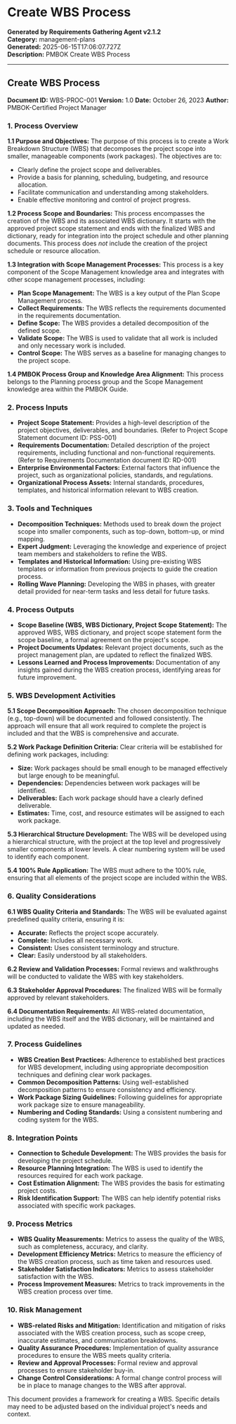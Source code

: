 # Create WBS Process

**Generated by Requirements Gathering Agent v2.1.2**  
**Category:** management-plans  
**Generated:** 2025-06-15T17:06:07.727Z  
**Description:** PMBOK Create WBS Process

---

## Create WBS Process

**Document ID:** WBS-PROC-001
**Version:** 1.0
**Date:** October 26, 2023
**Author:** PMBOK-Certified Project Manager


### 1. Process Overview

**1.1 Purpose and Objectives:** The purpose of this process is to create a Work Breakdown Structure (WBS) that decomposes the project scope into smaller, manageable components (work packages).  The objectives are to:

* Clearly define the project scope and deliverables.
* Provide a basis for planning, scheduling, budgeting, and resource allocation.
* Facilitate communication and understanding among stakeholders.
* Enable effective monitoring and control of project progress.

**1.2 Process Scope and Boundaries:** This process encompasses the creation of the WBS and its associated WBS dictionary. It starts with the approved project scope statement and ends with the finalized WBS and dictionary, ready for integration into the project schedule and other planning documents.  This process does *not* include the creation of the project schedule or resource allocation.

**1.3 Integration with Scope Management Processes:** This process is a key component of the Scope Management knowledge area and integrates with other scope management processes, including:

* **Plan Scope Management:** The WBS is a key output of the Plan Scope Management process.
* **Collect Requirements:** The WBS reflects the requirements documented in the requirements documentation.
* **Define Scope:** The WBS provides a detailed decomposition of the defined scope.
* **Validate Scope:** The WBS is used to validate that all work is included and only necessary work is included.
* **Control Scope:** The WBS serves as a baseline for managing changes to the project scope.

**1.4 PMBOK Process Group and Knowledge Area Alignment:** This process belongs to the Planning process group and the Scope Management knowledge area within the PMBOK Guide.


### 2. Process Inputs

* **Project Scope Statement:**  Provides a high-level description of the project objectives, deliverables, and boundaries.  (Refer to Project Scope Statement document ID: PSS-001)
* **Requirements Documentation:** Detailed description of the project requirements, including functional and non-functional requirements. (Refer to Requirements Documentation document ID: RD-001)
* **Enterprise Environmental Factors:** External factors that influence the project, such as organizational policies, standards, and regulations.
* **Organizational Process Assets:** Internal standards, procedures, templates, and historical information relevant to WBS creation.


### 3. Tools and Techniques

* **Decomposition Techniques:**  Methods used to break down the project scope into smaller components, such as top-down, bottom-up, or mind mapping.
* **Expert Judgment:**  Leveraging the knowledge and experience of project team members and stakeholders to refine the WBS.
* **Templates and Historical Information:** Using pre-existing WBS templates or information from previous projects to guide the creation process.
* **Rolling Wave Planning:**  Developing the WBS in phases, with greater detail provided for near-term tasks and less detail for future tasks.


### 4. Process Outputs

* **Scope Baseline (WBS, WBS Dictionary, Project Scope Statement):** The approved WBS, WBS dictionary, and project scope statement form the scope baseline, a formal agreement on the project's scope.
* **Project Documents Updates:**  Relevant project documents, such as the project management plan, are updated to reflect the finalized WBS.
* **Lessons Learned and Process Improvements:**  Documentation of any insights gained during the WBS creation process, identifying areas for future improvement.


### 5. WBS Development Activities

**5.1 Scope Decomposition Approach:** The chosen decomposition technique (e.g., top-down) will be documented and followed consistently.  The approach will ensure that all work required to complete the project is included and that the WBS is comprehensive and accurate.

**5.2 Work Package Definition Criteria:**  Clear criteria will be established for defining work packages, including:

* **Size:** Work packages should be small enough to be managed effectively but large enough to be meaningful.
* **Dependencies:**  Dependencies between work packages will be identified.
* **Deliverables:**  Each work package should have a clearly defined deliverable.
* **Estimates:**  Time, cost, and resource estimates will be assigned to each work package.

**5.3 Hierarchical Structure Development:**  The WBS will be developed using a hierarchical structure, with the project at the top level and progressively smaller components at lower levels.  A clear numbering system will be used to identify each component.

**5.4 100% Rule Application:**  The WBS must adhere to the 100% rule, ensuring that all elements of the project scope are included within the WBS.


### 6. Quality Considerations

**6.1 WBS Quality Criteria and Standards:**  The WBS will be evaluated against predefined quality criteria, ensuring it is:

* **Accurate:**  Reflects the project scope accurately.
* **Complete:**  Includes all necessary work.
* **Consistent:**  Uses consistent terminology and structure.
* **Clear:**  Easily understood by all stakeholders.

**6.2 Review and Validation Processes:**  Formal reviews and walkthroughs will be conducted to validate the WBS with key stakeholders.

**6.3 Stakeholder Approval Procedures:**  The finalized WBS will be formally approved by relevant stakeholders.

**6.4 Documentation Requirements:**  All WBS-related documentation, including the WBS itself and the WBS dictionary, will be maintained and updated as needed.


### 7. Process Guidelines

* **WBS Creation Best Practices:**  Adherence to established best practices for WBS development, including using appropriate decomposition techniques and defining clear work packages.
* **Common Decomposition Patterns:**  Using well-established decomposition patterns to ensure consistency and efficiency.
* **Work Package Sizing Guidelines:**  Following guidelines for appropriate work package size to ensure manageability.
* **Numbering and Coding Standards:**  Using a consistent numbering and coding system for the WBS.


### 8. Integration Points

* **Connection to Schedule Development:** The WBS provides the basis for developing the project schedule.
* **Resource Planning Integration:**  The WBS is used to identify the resources required for each work package.
* **Cost Estimation Alignment:**  The WBS provides the basis for estimating project costs.
* **Risk Identification Support:**  The WBS can help identify potential risks associated with specific work packages.


### 9. Process Metrics

* **WBS Quality Measurements:**  Metrics to assess the quality of the WBS, such as completeness, accuracy, and clarity.
* **Development Efficiency Metrics:**  Metrics to measure the efficiency of the WBS creation process, such as time taken and resources used.
* **Stakeholder Satisfaction Indicators:**  Metrics to assess stakeholder satisfaction with the WBS.
* **Process Improvement Measures:**  Metrics to track improvements in the WBS creation process over time.


### 10. Risk Management

* **WBS-related Risks and Mitigation:**  Identification and mitigation of risks associated with the WBS creation process, such as scope creep, inaccurate estimates, and communication breakdowns.
* **Quality Assurance Procedures:**  Implementation of quality assurance procedures to ensure the WBS meets quality criteria.
* **Review and Approval Processes:**  Formal review and approval processes to ensure stakeholder buy-in.
* **Change Control Considerations:**  A formal change control process will be in place to manage changes to the WBS after approval.


This document provides a framework for creating a WBS.  Specific details may need to be adjusted based on the individual project's needs and context.

